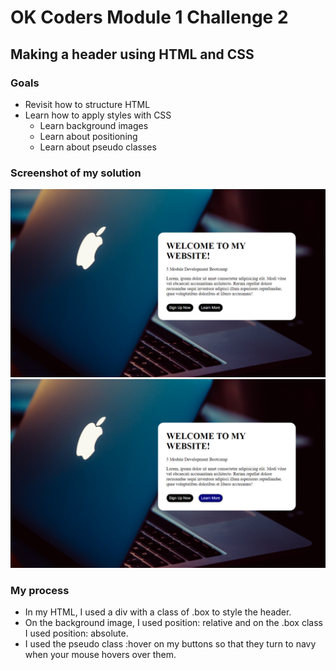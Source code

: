 # OK Coders Module 1 Challenge 2

## Making a header using HTML and CSS

### Goals

- Revisit how to structure HTML
- Learn how to apply styles with CSS
  - Learn background images
  - Learn about positioning
  - Learn about pseudo classes

### Screenshot of my solution

![image](img/desktopscreenshot.png)
![image](img/desktopwithhoverbutton.png)

### My process

- In my HTML, I used a div with a class of .box to style the header.
- On the background image, I used position: relative and on the .box class I used position: absolute.
- I used the pseudo class :hover on my buttons so that they turn to navy when your mouse hovers over them.

